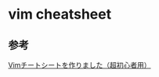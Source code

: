 # vim cheatsheet


## 参考

[Vimチートシートを作りました（超初心者用）][*1]

[*1]:http://qiita.com/hattys2/items/56d973ad4f197b751501